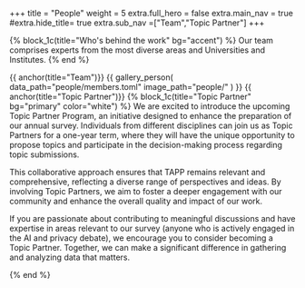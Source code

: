 +++
title = "People"
weight = 5
extra.full_hero = false
extra.main_nav = true
#extra.hide_title= true
extra.sub_nav =["Team","Topic Partner"]
+++

{% block_1c(title="Who's behind the work" bg="accent") %}
Our team comprises experts from the most diverse areas and Universities and Institutes.
{% end %}

{{ anchor(title="Team")}}
{{
  gallery_person(
    data_path="people/members.toml"
    image_path="people/"
  )
}}
{{ anchor(title="Topic Partner")}}
{% block_1c(title="Topic Partner" bg="primary" color="white") %}
We are excited to introduce the upcoming Topic Partner Program, an initiative designed to enhance the preparation of our annual survey. Individuals from different disciplines can join us as Topic Partners for a one-year term, where they will have the unique opportunity to propose topics and participate in the decision-making process regarding topic submissions.

This collaborative approach ensures that TAPP remains relevant and comprehensive, reflecting a diverse range of perspectives and ideas. By involving Topic Partners, we aim to foster a deeper engagement with our community and enhance the overall quality and impact of our work.

If you are passionate about contributing to meaningful discussions and have expertise in areas relevant to our survey (anyone who is actively engaged in the AI and privacy debate), we encourage you to consider becoming a Topic Partner. Together, we can make a significant difference in gathering and analyzing data that matters.

{% end %}
